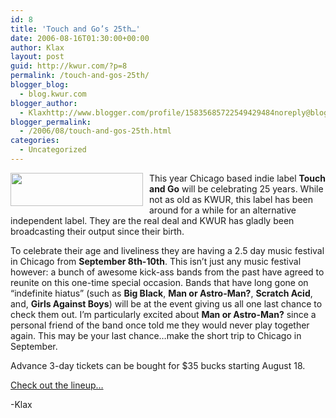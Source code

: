 ```yaml
---
id: 8
title: 'Touch and Go’s 25th…'
date: 2006-08-16T01:30:00+00:00
author: Klax
layout: post
guid: http://kwur.com/?p=8
permalink: /touch-and-gos-25th/
blogger_blog:
  - blog.kwur.com
blogger_author:
  - Klaxhttp://www.blogger.com/profile/15835685722549429484noreply@blogger.com
blogger_permalink:
  - /2006/08/touch-and-gos-25th.html
categories:
  - Uncategorized
---
```

<div class="pf-content">
  <p>
    <a onblur="try {parent.deselectBloggerImageGracefully();} catch(e) {}" href="http://upload.wikimedia.org/wikipedia/en/5/5d/Touch_and_go.jpg"><img style="margin: 0pt 10px 10px 0pt; float: left; cursor: pointer; width: 212px; height: 53px;" src="http://upload.wikimedia.org/wikipedia/en/5/5d/Touch_and_go.jpg" alt="" border="0" /></a>This year Chicago based indie label <span style="font-weight: bold;">Touch and Go</span> will be celebrating 25 years. While not as old as KWUR, this label has been around for a while for an alternative independent label. They are the real deal and KWUR has gladly been broadcasting their output since their birth.
  </p>
  
  <p>
    To celebrate their age and liveliness they are having a 2.5 day music festival in Chicago from <span style="font-weight: bold;">September 8th-10th</span>. This isn’t just any music festival however: a bunch of awesome kick-ass bands from the past have agreed to reunite on this one-time special occasion. Bands that have long gone on “indefinite hiatus” (such as <span style="font-weight: bold;">Big Black</span>, <span style="font-weight: bold;">Man or Astro-Man?</span>, <span style="font-weight: bold;">Scratch Acid</span>, and, <span style="font-weight: bold;">Girls Against Boys</span>) will be at the event giving us all one last chance to check them out. I’m particularly excited about <span style="font-weight: bold;">Man or Astro-Man?</span> since a personal friend of the band once told me they would never play together again. This may be your last chance…make the short trip to Chicago in September.
  </p>
  
  <p>
    Advance 3-day tickets can be bought for $35 bucks starting August 18.
  </p>
  
  <p>
    <a href="http://www.tgrec.com/links/tg25/lineup/lineup_frameset.html">Check out the lineup…</a>
  </p>
  
  <p>
    -Klax
  </p>
</div>